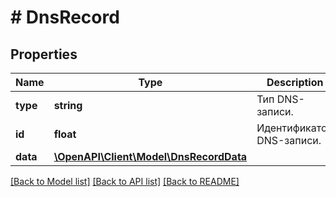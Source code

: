 # # DnsRecord

## Properties

Name | Type | Description | Notes
------------ | ------------- | ------------- | -------------
**type** | **string** | Тип DNS-записи. |
**id** | **float** | Идентификатор DNS-записи. | [optional]
**data** | [**\OpenAPI\Client\Model\DnsRecordData**](DnsRecordData.md) |  |

[[Back to Model list]](../../README.md#models) [[Back to API list]](../../README.md#endpoints) [[Back to README]](../../README.md)
